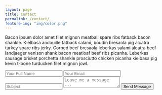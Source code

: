 ```yaml
---
layout: page
title: Contact
permalink: /contact/
feature-img: "img/color.png"
---
```


Bacon ipsum dolor amet filet mignon meatball spare ribs fatback bacon shankle. Kielbasa andouille fatback salami, boudin bresaola pig alcatra turkey spare ribs jerky. Corned beef bresaola leberkas salami alcatra beef landjaeger venison shank bacon meatloaf beef ribs picanha. Leberkas sausage brisket porchetta shankle prosciutto chicken picanha kielbasa pig kevin t-bone turducken filet mignon jowl.

<form action="https://getsimpleform.com/messages?form_api_token= a1edb995a0f0a7c659429ba2e8f0a7a9" method="post">
  <!-- the redirect_to is optional, the form will redirect to the referrer on submission -->
  <input type='hidden' name='redirect_to' value='http://hamiltonmariej.github.io/portfolio-iro/thank-you/' />
  <input type='text' name='name' placeholder='Your Full Name' />
  <input type='email' name='email' placeholder='Your Email' />
  <input type='text' subject='subject' placeholder='Subject' />
  <textarea name='message' placeholder='Leave me a message ...'></textarea>
  <input type='submit' value='Send Message' />
</form>
